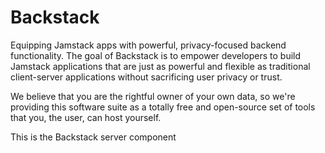 # Backstack

Equipping Jamstack apps with powerful, privacy-focused backend functionality. The goal of Backstack is to empower developers to build Jamstack applications that are just as powerful and flexible as traditional client-server applications without sacrificing user privacy or trust.

We believe that you are the rightful owner of your own data, so we're providing this software suite as a totally free and open-source set of tools that you, the user, can host yourself. 

This is the Backstack server component